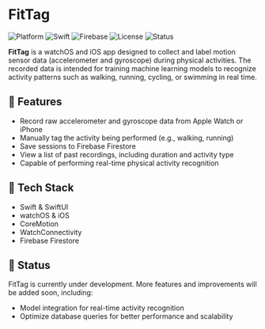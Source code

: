 # FitTag

![Platform](https://img.shields.io/badge/platform-iOS%20%7C%20watchOS-blue.svg)
![Swift](https://img.shields.io/badge/language-Swift-orange.svg)
![Firebase](https://img.shields.io/badge/backend-Firebase-yellow.svg)
![License](https://img.shields.io/badge/license-MIT-green.svg)
![Status](https://img.shields.io/badge/status-in%20development-lightgrey.svg)

**FitTag** is a watchOS and iOS app designed to collect and label motion sensor data (accelerometer and gyroscope) during physical activities. The recorded data is intended for training machine learning models to recognize activity patterns such as walking, running, cycling, or swimming in real time.

## 📱 Features

- Record raw accelerometer and gyroscope data from Apple Watch or iPhone
- Manually tag the activity being performed (e.g., walking, running)
- Save sessions to Firebase Firestore
- View a list of past recordings, including duration and activity type
- Capable of performing real-time physical activity recognition

## 🧠 Tech Stack

- Swift & SwiftUI
- watchOS & iOS
- CoreMotion
- WatchConnectivity
- Firebase Firestore

## 🚧 Status

FitTag is currently under development. More features and improvements will be added soon, including:
- Model integration for real-time activity recognition
- Optimize database queries for better performance and scalability
